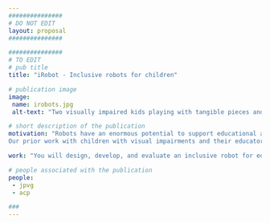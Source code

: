 ```yaml
---
###############
# DO NOT EDIT
layout: proposal
###############

###############
# TO EDIT
# pub title
title: "iRobot - Inclusive robots for children"

# publication image
image:
 name: irobots.jpg
 alt-text: "Two visually impaired kids playing with tangible pieces and the Dash robot" # provide a short description for the image #a11y

# short description of the publication
motivation: "Robots have an enormous potential to support educational activities with children with mixed-abilities due to the sensing capabilities they can afford. Its predominant focus on visual feedback, however, limits its applicability for children with visual impairments. 
Our prior work with children with visual impairments and their educators identified the characteristics a Robot should have in order to be used by children with mixed-abilities, including: be easily heard and guide children throughout the activities; tactile cues to indicate head direction and sensors’ location; detect and give feedback on maps and objects; rewarding children’s’ actions; among others.  The goal of this thesis is to design and develop an inclusive robot (which may be based on existing robots) by allowing it to be felt, listened, inspected and followed."

work: "You will design, develop, and evaluate an inclusive robot for educational activities of children with mixed-abilities. You will conduct user studies early on through co-design sessions with children and educators in order to define requirements, aesthetics, tactile and auditory cues. Co-design sessions may include techniques such as crafting, role-play, fiction, among others.  This work will conclude with a user study evaluating the robot and its functionalities. "

# people associated with the publication
people:
 - jpvg
 - acp

###
---
```


